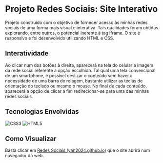 # Projeto Redes Sociais: Site Interativo
Projeto construído com o objetivo de fornecer acesso às minhas redes sociais de uma forma mais visual e interativa. Tais qualidades foram obtidas explorando, entre outros, o potencial inerente à tag iframe. O site é responsivo e foi desenvolvido utilizando HTML e CSS.

## Interatividade
Ao clicar num dos botões à direita, aparecerá na tela do celular a imagem da rede social referente à opção escolhida. Tal qual uma tela convencional de um smartphone, é possível deslizar o conteúdo sem haver a necessidade de uma barra de rolagem, bastante utilizar as teclas de orientação do teclado ou mesmo o mouse. No final de cada conteúdo, aparecerá a opção de clicar a fim redirecionar-se para uma das minhas redes sociais.

## Tecnologias Envolvidas
![CSS3](https://img.shields.io/badge/CSS3-fff?style=for-the-badge&logo=css3&logoColor=264CE4)
![HTML5](https://img.shields.io/badge/HTML5-fff?style=for-the-badge&logo=html5)

## Como Visualizar
Basta clicar em [Redes Sociais (yan2024.github.io)](https://yan2024.github.io/Projeto_Redes/) que o site abrirá num navegador da web.